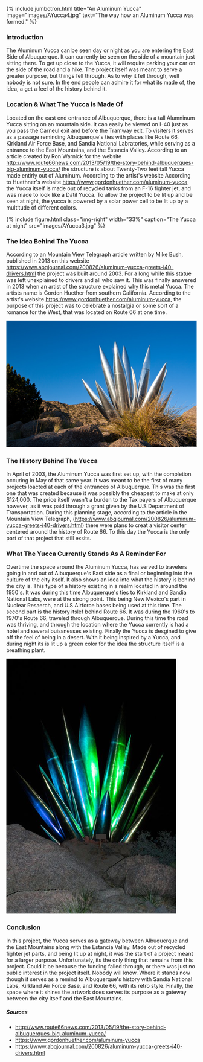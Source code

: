 ---
---

{% include jumbotron.html
title="An Aluminum Yucca"
image="images/AYucca4.jpg"
text="The way how an Aluminum Yucca was formed."
%} 

### Introduction

The Aluminum Yucca can be seen day or night as you are entering the East Side of Albuquerque. It can currently be seen on the side of a mountain just sitting there. To get up close to the Yucca, it will require parking your car on the side of the road and a hike. The project itself was meant to serve a greater purpose, but things fell through. As to why it fell through, well nobody is not sure. In the end people can admire it for what its made of, the idea, a get a feel of the history behind it.

### Location & What The Yucca is Made Of

Located on the east end entrance of Albuquerque, there is a tall Alumninum Yucca sitting on an mountain side. It can easily be viewed on I-40 just as you pass the Carneul exit and before the Tramway exit. To visiters it serves as a passage reminding Albuquerque's ties with places like Route 66, Kirkland Air Force Base, and Sandia National Labratories, while serving as a entrance to the East Mountains, and the Estancia Valley. According to an article created by Ron Warnick for the website http://www.route66news.com/2013/05/19/the-story-behind-albuquerques-big-aluminum-yucca/ the structure is about Twenty-Two feet tall Yucca made entirly out of Aluminum. According to the artist's website According to Huethner's website https://www.gordonhuether.com/aluminum-yucca the Yucca itself is made out of recycled tanks from an F-16 fighter jet, and was made to look like a Datil Yucca. To allow the project to be lit up and be seen at night, the yucca is powered by a solar power cell to be lit up by a multitude of different colors.

{% include figure.html
  class="img-right"
  width="33%"
  caption="The Yucca at night"
  src="images/AYucca3.jpg"
%}

### The Idea Behind The Yucca

According to an Mountain View Telegraph article written by Mike Bush, published in 2013 on this website https://www.abqjournal.com/200826/aluminum-yucca-greets-i40-drivers.html the project was built around 2003. For a long while this statue was left unexplained to drivers and all who saw it. This was finally answered in 2013 when an artist of the structure explained why this metal Yucca. The artists name is Gordon Huether from southern California. According to the artist's website https://www.gordonhuether.com/aluminum-yucca, the purpose of this project was to celebrate a nostalgia or some sort of a romance for the West, that was located on Route 66 at one time.

![Aluminum Yucca](images/AYucca1.jpg "Aluminum Yucca")

### The History Behind The Yucca

In April of 2003, the Aluminum Yucca was first set up, with the completion occuring in May of that same year. It was meant to be the first of many projects loacted at each of the entrances of Albuquerque. This was the first one that was created because it was possibly the cheapest to make at only $124,000. The price itself wasn't a burden to the Tax payers of Albuquerque however, as it was paid through a grant given by the U.S Department of Transportation. During this planning stage, according to the article in the Mountain View Telegraph, (https://www.abqjournal.com/200826/aluminum-yucca-greets-i40-drivers.html) there were plans to creat a visitor center centered around the history of Route 66. To this day the Yucca is the only part of that project that still exsits.

### What The Yucca Currently Stands As A Reminder For

Overtime the space around the Aluminum Yucca, has served to travelers going in and out of Albuquerque's East side as a final or beginning into the culture of the city itself. It also shows an idea into what the history is behind the city is. This type of a history existing in a realm located in around the 1950's. It was during this time Albuquerque's ties to Kirkland and Sandia National Labs, were at the strong point. This being New Mexico's part in Nuclear Resaerch, and U.S Airforce bases being used at this time. The second part is the history itslef behind Route 66. It was during the 1960's to 1970's Route 66, traveled through Albuquerque. During this time the road was thriving, and through the location where the Yucca currently is had a hotel and several buissnesses existing. Finally the Yucca is desgined to give off the feel of being in a desert. With it being inspired by a Yucca, and during night its is lit up a green color for the idea the structure itself is a breathing plant.

![Aluminum Yucca at night](images/AYucca2.jpg "Aluminum Yucca at Night")

### Conclusion

In this project, the Yucca serves as a gateway between Albuquerque and the East Mountains along with the Estancia Valley. Made out of recycled fighter jet parts, and being lit up at night, it was the start of a project meant for a larger purpose. Unfortunately, its the only thing that remains from this project. Could it be because the funding falled through, or there was just no public interest in the project itself. Nobody will know. Where it stands now though it serves as a remind to Albuquerque's history with Sandia National Labs, Kirkland Air Force Base, and Route 66, with its retro style. Finally, the space where it shines the artwork does serves its purpose as a gateway between the city itself and the East Mountains.

##### Sources

-  http://www.route66news.com/2013/05/19/the-story-behind-albuquerques-big-aluminum-yucca/
-  https://www.gordonhuether.com/aluminum-yucca
-  https://www.abqjournal.com/200826/aluminum-yucca-greets-i40-drivers.html

